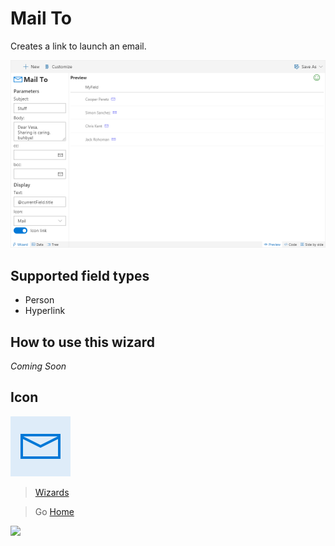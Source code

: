 # Mail To

Creates a link to launch an email.

![Mail To Wizard](../assets/WizardMailTo.png)

## Supported field types
- Person
- Hyperlink

## How to use this wizard

_Coming Soon_

## Icon

![Icon](../assets/icons/Mail.png)

> [Wizards](./index.md)

> Go [Home](../index.md)

![](https://telemetry.sharepointpnp.com/sp-dev-solutions/solutions/ColumnFormatter/wiki/Wizards/MailTo)